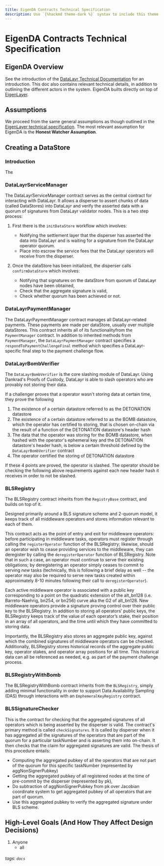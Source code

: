 ```yaml
---
title: EigenDA Contracts Technical Specification
description: Use `{%hackmd theme-dark %}` syntax to include this theme.
---
```


# EigenDA Contracts Technical Specification

## EigenDA Overview
See the introduction of the [DataLayr Technical Documentation](https://hackmd.io/VXNjJL3iS5W85UxB-mD3VQ) for an introduction. This doc also contains relevant technical details, in addition to outlining the different actors in the system.
EigenDA builts directly on top of [EigenLayer](https://hackmd.io/@layr/eigenlayer-tech-spec).

## Assumptions
We proceed from the same general assumptions as though outlined in the [EigenLayer technical specification](https://hackmd.io/@layr/eigenlayer-tech-spec). The most relevant assumption for EigenDA is the **Honest Watcher Assumption**.

## Creating a DataStore
### Introduction
The

### DataLayrServiceManager
The DataLayrServiceManager contract serves as the central contract for interacting with DataLayr.  It allows a disperser to assert chunks of data (called DataStores) into DataLayr and verify the asserted data with a quorum of signatures from DataLayr validator nodes.  This is a two step process:



1. First there is the `initDataStore` workflow which involves:
    - Notifying the settlement layer that the disperser has asserted the data into DataLayr and is waiting for a signature from the DataLayr operator quorum.
    - Place into escrow the service fees that the DataLayr operators will receive from the disperser.

2. Once the dataStore has been initialized, the disperser calls `confirmDataStore` which involves:
    * Notifying that signatures on the dataStore from quorum of DataLayr nodes have been obtained,
     * Check that the aggregate signature is valid,
     * Check whether quorum has been achieved or not.

### DataLayrPaymentManager
The DataLayrPaymentManager contract manages all DataLayr-related payments.  These payments are made per dataStore, usually over multiple dataStores. This contract inherits all of its functionalityfrom the `PaymentManager` contract. In addition to inherited methods from `PaymentManager`, the `DataLayrPaymentManager` contract specifies a `respondToPaymentChallengeFinal` method which specifies a DataLayr-specific final step to the payment challenge flow.

### DataLayrBombVerifier
The `DataLayrBombVerifier` is the core slashing module of DataLayr. Using Dankrad's Proofs of Custody, DataLayr is able to slash operators who are provably not storing their data.

If a challenger proves that a operator wasn't storing data at certain time, they prove the following 

1. The existence of a certain datastore referred to as the DETONATION datastore
2. The existence of a certain datastore referred to as the BOMB datastore, which the operator has certified to storing, that is chosen on-chain via the result of a function of the DETONATION datastore's header hash
3. The data that the operator was storing for the BOMB datastore, when hashed with the operator's ephemeral key and the DETONATION datastore's header hash, is below a certain threshold defined by the `DataLayrBombVerifier` contract
4. The operator certified the storing of DETONATION datastore

If these 4 points are proved, the operator is slashed. The operator should be checking the following above requirements against each new header hash it receives in order to not be slashed.

### BLSRegistry
The BLSRegistry contract inherits from the `RegistryBase` contract, and builds on top of it.

Designed primarily around a BLS signature scheme and 2-quorum model, it keeps track of all middleware operators and stores information relevant to each of them.

This contract acts as the point of entry and exit for middleware operators: before participating in middleware tasks, operators must register through calling the `registerOperator` function of the BLSRegistry; likewise, should an operator wish to cease providing services to the middleware, they can deregister by calling the `deregisterOperator` function of BLSRegistry. Note that in such a case, an operator must continue to serve their existing obligations; by deregistering an operator simply ceases to commit to serving *new* tasks (technically, this is following a brief delay as well -- the operator may also be required to serve new tasks created within approximately 8-10 minutes following their call to `deregisterOperator`).

Each active middleware operator is associated with a public key corresponding to a point on the quadratic extension of the alt_bn128 (i.e. Barreto-Naehrig, bn254, or bn256) curve aka the G2 of alt_bn128. New middleware operators provide a signature proving control over their public key to the BLSRegistry. In addition to storing all operators’ public keys, the BLSRegistry keeps track of the value of each operator’s stake, their position in an array of all operators, and the time until which they have committed to storing data.

Importantly, the BLSRegistry also stores an aggregate public key, against which the combined signatures of middleware operators can be checked. 
Additionally, BLSRegistry stores historical records of the aggregate public key, operator stakes, and operator array positions for all time. This historical data can all be referenced as needed, e.g. as part of the payment challenge process.

### BLSRegistryWithBomb
The BLSRegistryWithBomb contract inherits from the `BLSRegistry`, simply adding minimal functionality in order to support Data Availability Sampling (DAS) through interactions with an `EmphemeralKeyRegistry` contract.

### BLSSignatureChecker
This is the contract for checking that the aggregated signatures of all operators which is being asserted by the disperser is valid.  The contract's primary method is called `checkSignatures`.  It is called by disperser when it has aggregated all the signatures of the operators that are part of the quorum for a particular taskNumber and is asserting them into on-chain. It then checks that the claim for aggregated signatures are valid.  The thesis of this procedure entails:
* Computing the aggregated pubkey of all the operators that are not part of the quorum for this specific taskNumber (represented by aggNonSignerPubkey)
* Getting the aggregated pubkey of all registered nodes at the time of pre-commit by the disperser (represented by pk),
* Do subtraction of aggNonSignerPubkey from pk over Jacobian coordinate system to get aggregated pubkey of all operators that are part of quorum.
* Use this aggregated pubkey to verify the aggregated signature under BLS scheme.

## High-Level Goals (And How They Affect Design Decisions)
1. Anyone
    * all

###### tags: `docs`